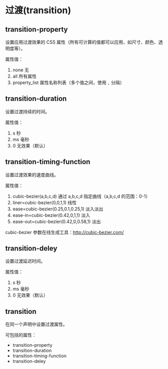 过渡(transition)
====

transition-property
----

设置应用过渡效果的 CSS 属性（所有可计算的值都可以应用，如尺寸、颜色、透明度等）。

属性值：

1. none 无
2. all 所有属性
3. property_list 属性名称列表（多个值之间，使用 `,` 分隔）

transition-duration
----

设置过渡持续的时间。

属性值：

1. s 秒
2. ms 毫秒
3. 0 无效果（默认）

transition-timing-function
----

设置过渡效果的速度曲线。

属性值：

1. cubic-bezier(a,b,c,d) 通过 a,b,c,d 指定曲线（a,b,c,d 的范围：0-1）
2. liner=cubic-bezier(0,0,1,1) 线性
3. ease=cubic-bezier(0.25,0.1,0.25,1) 淡入淡出
4. ease-in=cubic-bezier(0.42,0,1,1) 淡入
5. ease-out=cubic-bezier(0.42,0,0.58,1) 淡出

cubic-bezier 参数在线生成工具：<http://cubic-bezier.com/>

transition-deley
----

设置过渡延迟时间。

属性值：

1. s 秒
2. ms 毫秒
3. 0 无效果（默认）

transition
----

在同一个声明中设置过渡属性。

可包括的属性：

+ transition-property
+ transition-duration
+ transition-timing-function
+ transition-deley
